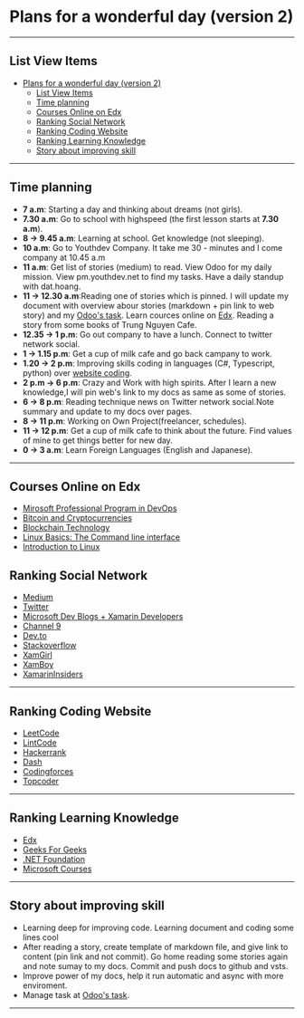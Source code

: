 # Plans for a wonderful day (version 2)

<hr/>

## List View Items

- [Plans for a wonderful day (version 2)](#plans-for-a-wonderful-day-version-2)
  - [List View Items](#list-view-items)
  - [Time planning](#time-planning)
  - [Courses Online on Edx](#courses-online-on-edx)
  - [Ranking Social Network](#ranking-social-network)
  - [Ranking Coding Website](#ranking-coding-website)
  - [Ranking Learning Knowledge](#ranking-learning-knowledge)
  - [Story about improving skill](#story-about-improving-skill)

<hr/>

## Time planning

- **7 a.m**: Starting a day and thinking about dreams (not girls).
- **7.30 a.m**: Go to school with highspeed (the first lesson starts at **7.30 a.m**).
- **8 -> 9.45 a.m**: Learning at school. Get knowledge (not sleeping).
- **10 a.m**: Go to Youthdev Company. It take me 30 - minutes and I come company at 10.45 a.m
- **11 a.m**: Get list of stories (medium) to read. View Odoo for my daily mission. View pm.youthdev.net to find my tasks. Have a daily standup with dat.hoang.
- **11 -> 12.30 a.m**:Reading one of stories which is pinned. I will update my document with overview abour stories (markdown + pin link to web story) and my [Odoo's task](https://moonsmile1.odoo.com/). Learn cources online on [Edx](edx.org). Reading a story from some books of Trung Nguyen Cafe.
- **12.35 -> 1 p.m**: Go out company to have a lunch. Connect to twitter network social.
- **1 -> 1.15 p.m**: Get a cup of milk cafe and go back campany to work.
- **1.20 -> 2 p.m**: Improving skills coding in languages (C#, Typescript, python) over [website coding](#ranking-coding-website).
- **2 p.m -> 6 p.m**: Crazy and Work with high spirits. After I learn a new knowledge,I will pin web's link to my docs as same as some of stories.
- **6 -> 8 p.m**: Reading technique news on Twitter network social.Note summary and update to my docs over pages.
- **8 -> 11 p.m**: Working on Own Project(freelancer, schedules).
- **11 -> 12 p.m**: Get a cup of milk cafe to think about the future. Find values of mine to get things better for new day.
- **0 -> 3 a.m**: Learn Foreign Languages (English and Japanese).

<hr/>

## Courses Online on Edx

- [Mirosoft Professional Program in DevOps](https://www.edx.org/microsoft-professional-program-devops#edx-product-discovery-cards)
- [Bitcoin and Cryptocurrencies](https://courses.edx.org/courses/course-v1:BerkeleyX+CS198.1x+3T2018/course/)
- [Blockchain Technology](https://courses.edx.org/courses/course-v1:BerkeleyX+CS198.2x+1T2019/course/)
- [Linux Basics: The Command line interface](https://courses.edx.org/courses/course-v1:Dartmouth_IMTx+DART.IMT.C.06+2T2018/course/)
- [Introduction to Linux](https://courses.edx.org/courses/course-v1:LinuxFoundationX+LFS101x+3T2018/course/)

## Ranking Social Network

- [Medium](https://medium.com/)
- [Twitter](https://twitter.com/)
- [Microsoft Dev Blogs + Xamarin Developers](https://devblogs.microsoft.com/)
- [Channel 9](https://channel9.msdn.com/)
- [Dev.to](https://dev.to/)
- [Stackoverflow](https://stackoverflow.com/)
- [XamGirl](https://xamgirl.com/)
- [XamBoy](https://www.xamboy.com/)
- [XamarinInsiders](https://xamarininsider.com/)

<hr/>

## Ranking Coding Website

- [LeetCode](https://leetcode.com/)
- [LintCode](https://www.lintcode.com/)
- [Hackerrank](https://www.hackerrank.com/)
- [Dash](https://dash.generalassemb.ly/)
- [Codingforces](https://codeforces.com/)
- [Topcoder](https://www.topcoder.com/)

<hr/>

## Ranking Learning Knowledge

- [Edx](https://www.edx.org/)
- [Geeks For Geeks](https://www.geeksforgeeks.org/)
- [.NET Foundation](https://presentations.dotnetfoundation.org/)
- [Microsoft Courses](https://developer.microsoft.com/en-us/collective/learning/courses)

<hr/>

## Story about improving skill

- Learning deep for improving code. Learning document and coding some lines cool
- After reading a story, create template of markdown file, and give link to content (pin link and not commit). Go home reading some stories again and note sumay to my docs. Commit and push docs to github and vsts.
- Improve power of my docs, help it run automatic and async with more enviroment.
- Manage task at [Odoo's task](https://moonsmile1.odoo.com/).

<hr/>
